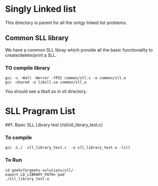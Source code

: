 # Singly Linked list

This directory is parent for all the sinlgy linked list problems.

## Common SLL library
We have a common SLL libray which provide all the basic functionality to
create/delete/print a SLL. 

### TO compile library
```
gcc -c -Wall -Werror -fPIC common/sll.c -o common/sll.o
gcc -shared -o libsll.so common/sll.o
```
You should see a libsll.so in sll directory.

# SLL Pragram List 

##1. Basic SLL Library test (/sll/sll_library_test.c)

### To compile 
```
gcc -L./  sll_library_test.c  -o sll_library_test.o -lsll
```
### To Run
```
cd geeksforgeeks-solutions/sll/
export LD_LIBRARY_PATH=`pwd`
./sll_library_test.o
```
